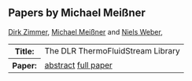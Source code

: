## Papers by Michael Meißner
<table><a href="/proceedings/authors/DirkZimmer">Dirk Zimmer</a>, <a href="/proceedings/authors/MichaelMeissner">Michael Meißner</a> and <a href="/proceedings/authors/NielsWeber">Niels Weber</a>, </td>
</tr>
<tr><th>Title:</th>
<td>The DLR ThermoFluidStream Library</td>
</tr>
<tr><th>Paper:</th>
<td><a href="/abstracts/abstract_3A_5">abstract</a> <a href="/proceedings/papers/Modelica2021session3A_paper5.pdf">full paper</a></td>
</tr>
</table>